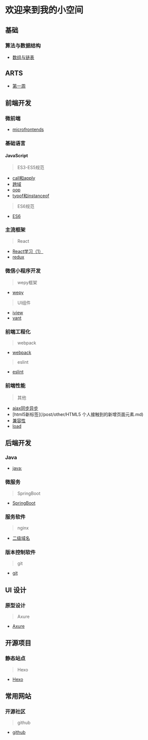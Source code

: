 # 欢迎来到我的小空间

<!-- ## 前沿技术 -->

## 基础

### 算法与数据结构

+ [数组与链表](/post/DataStructure/ArrayLinkedList.md)

## ARTS

+ [第一周](/post/ARTS/week1.md)

## 前端开发

### 微前端

+ [microfrontends](/post/Frontends/microfrontends.md)

### 基础语言

#### JavaScript

> ES3-ES5规范

+ [call和apply](/post/JavaScript/JavaScript中call和apply的理解.md)
+ [跨域](/post/JavaScript/JavaScript跨域.md)
+ [oop](/post/JavaScript/JavaScript面向对象.md)
+ [typof和instanceof](/post/JavaScript/JavaScript中typeof与instanceof的区别.md)

> ES6规范

+ [ES6](/post/JavaScript/ES6.md)

### 主流框架

> React

+ [React学习（1）](/post/BasicReact/react1.md)
+ [redux](/post/BasicReact/redux.md)

### 微信小程序开发

>wepy框架

+ [wepy](/post/MiniProgarm/wepy.md)

> UI组件

+ [iview](/post/MiniProgarm/iview-webapp.md)
+ [vant](/post/MiniProgarm/vant.md)

### 前端工程化

> webpack

+ [webpack](/post/Project/webpack.md)

> eslint

+ [eslint](/post/Project/eslint.md)

### 前端性能

> 其他

+ [ajax同步异步](/post/other/AJAX同步与异步请求.md)
+ [html5新标签](/post/other/HTML5 个人接触到的新增页面元素.md)
+ [兼容性](/post/other/一些兼容性问题.md)
+ [load](/post/other/关于页面加载,seo,post,get.md)

## 后端开发

### Java

+ [java]('/post/Backends/Java.md');

### 微服务

>SpringBoot

+ [SpringBoot](/post/Backends/SpringBoot.md)

<!-- ## 工具软件 -->

### 服务软件

> nginx

+ [二级域名](/post/ECS/二级域名.md)

### 版本控制软件

> git

+ [git](/post/Version/git.md)

<!-- ## 移动开发

## 算法

## 大数据

## 运维

## 测试

## 数据库 -->

## UI 设计

### 原型设计

> Axure

+ [Axure](/post/Tools/axure.md)

## 开源项目

### 静态站点

> Hexo

+ [Hexo](/post/Study/hexo.md)

## 常用网站

<!-- ### 算法题

> LeetCode -->

### 开源社区

> github

+ [github](/post/Tools/github.md)